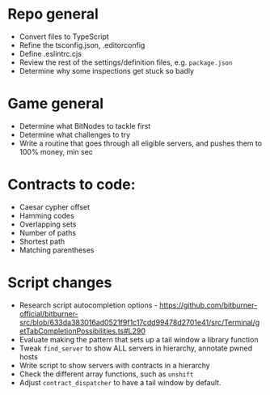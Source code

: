 # Repo general
- Convert files to TypeScript 
- Refine the tsconfig.json, .editorconfig
- Define .eslintrc.cjs
- Review the rest of the settings/definition files, e.g. `package.json`
- Determine why some inspections get stuck so badly

# Game general
- Determine what BitNodes to tackle first
- Determine what challenges to try
- Write a routine that goes through all eligible servers, and pushes them to 100% money, min sec

# Contracts to code:
- Caesar cypher offset
- Hamming codes
- Overlapping sets
- Number of paths
- Shortest path
- Matching parentheses

# Script changes
- Research script autocompletion options - https://github.com/bitburner-official/bitburner-src/blob/633da383016ad0521f9f1c17cdd99478d2701e41/src/Terminal/getTabCompletionPossibilities.ts#L290
- Evaluate making the pattern that sets up a tail window a library function
- Tweak `find_server` to show ALL servers in hierarchy, annotate pwned hosts
- Write script to show servers with contracts in a hierarchy
- Check the different array functions, such as `unshift`
- Adjust `contract_dispatcher` to have a tail window by default.